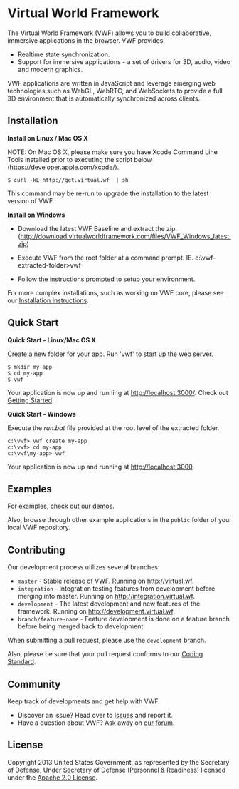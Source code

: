 # Virtual World Framework

The Virtual World Framework (VWF) allows you to build collaborative, immersive applications in the browser. VWF provides:

- Realtime state synchronization.
- Support for immersive applications - a set of drivers for 3D, audio, video and modern graphics.

VWF applications are written in JavaScript and leverage emerging web technologies such as WebGL, WebRTC, and WebSockets to provide a full 3D environment that is automatically synchronized across clients.

## Installation

**Install on Linux / Mac OS X**

NOTE: On Mac OS X, please make sure you have Xcode Command Line Tools installed prior to executing the script below (https://developer.apple.com/xcode/).

```
$ curl -kL http://get.virtual.wf  | sh
```

This command may be re-run to upgrade the installation to the latest version of VWF.

**Install on Windows**

- Download the latest VWF Baseline and extract the zip. (http://download.virtualworldframework.com/files/VWF_Windows_latest.zip)

- Execute VWF from the root folder at a command prompt. IE.  c:\vwf-extracted-folder>vwf

- Follow the instructions prompted to setup your environment.

For more complex installations, such as working on VWF core, please see our [Installation Instructions](http://www.virtual.wf/web/docs/install.html).

## Quick Start 

**Quick Start - Linux/Mac OS X** 

Create a new folder for your app. Run 'vwf' to start up the web server. 

```
$ mkdir my-app
$ cd my-app
$ vwf
```

Your application is now up and running at [http://localhost:3000/](http://localhost:3000/).
Check out [Getting Started](http://virtual.wf/web/docs/readme.html).

**Quick Start - Windows** 

Execute the _run.bat_ file provided at the root level of the extracted folder.

```
c:\vwf> vwf create my-app
c:\vwf> cd my-app
c:\vwf\my-app> vwf
```

Your application is now up and running at [http://localhost:3000](http://localhost:3000).

## Examples

For examples, check out our [demos](http://www.virtual.wf/web/catalog.html).

Also, browse through other example applications in the `public` folder of your
local VWF repository.

## Contributing

Our development process utilizes several branches:

* `master`                - Stable release of VWF. Running on http://virtual.wf.
* `integration`           - Integration testing features from development before merging into master. Running on http://integration.virtual.wf.
* `development`           - The latest development and new features of the framework. Running on http://development.virtual.wf.
* `branch/feature-name`   - Feature development is done on a feature branch before being merged back to development.

When submitting a pull request, please use the `development` branch.

Also, please be sure that your pull request conforms to our [Coding Standard](http://redmine.virtualworldframework.com/projects/vwf/wiki/JavaScript_Coding_Standard).

## Community

Keep track of developments and get help with VWF.

- Discover an issue? Head over to [Issues](https://github.com/virtual-world-framework/vwf/issues) and report it.
- Have a question about VWF? Ask away on [our forum](http://www.virtual.wf/web/forum.html).

## License

Copyright 2013 United States Government, as represented by the Secretary of Defense, Under Secretary of Defense (Personnel & Readiness) licensed under the [Apache 2.0 License](https://github.com/virtual-world-framework/vwf/blob/master/LICENSE).
